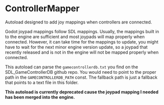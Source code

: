 # ControllerMapper
Autoload designed to add joy mappings when controllers are connected.

Godot joypad mappings follow SDL mappings. Usually, the mappings built in to the engine are sufficient and most joypads will map properly when connected. However, it can take time for the mappings to update, you might have to wait for the next minor engine version update, so a joypad that recently released and is not in the engine will not be mapped properly when connected.

This autoload can parse the `gamecontrollerdb.txt` you find on the SDL_GameControllerDB github repo. You would need to point to the proper path in the `GAMECONTROLLERDB_PATH` const. The fallback path is just a fallback that points to a text file in this folder.

**This autoload is currently deprecated cause the joypad mapping I needed has been merged into the engine.**
